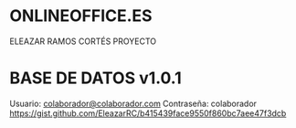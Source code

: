 # ONLINEOFFICE.ES
ELEAZAR RAMOS CORTÉS PROYECTO 


# BASE DE DATOS v1.0.1
Usuario: colaborador@colaborador.com
Contraseña: colaborador 
https://gist.github.com/EleazarRC/b415439face9550f860bc7aee47f3dcb
